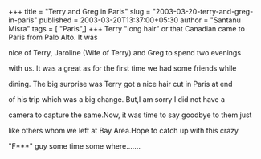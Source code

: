 +++
title = "Terry and Greg in Paris"
slug = "2003-03-20-terry-and-greg-in-paris"
published = 2003-03-20T13:37:00+05:30
author = "Santanu Misra"
tags = [ "Paris",]
+++
Terry "long hair" or that Canadian came to Paris from Palo Alto. It was
nice of Terry, Jaroline (Wife of Terry) and Greg to spend two evenings
with us. It was a great as for the first time we had some friends while
dining. The big surprise was Terry got a nice hair cut in Paris at end
of his trip which was a big change. But,I am sorry I did not have a
camera to capture the same.Now, it was time to say goodbye to them just
like others whom we left at Bay Area.Hope to catch up with this crazy
"F\*\*\*" guy some time some where.......
